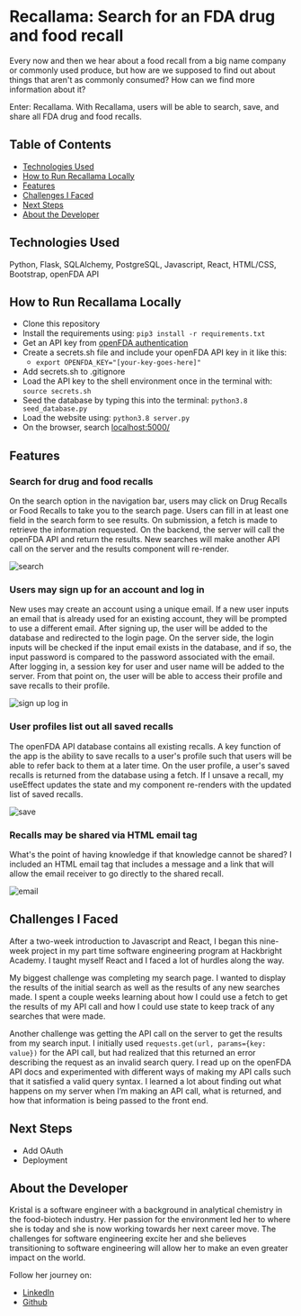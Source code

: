 # Recallama: Search for an FDA drug and food recall

Every now and then we hear about a food recall from a big name company or commonly used produce, but how are we supposed to find out about things that aren't as commonly consumed? How can we find more information about it?

Enter: Recallama. With Recallama, users will be able to search, save, and share all FDA drug and food recalls.

## Table of Contents

- [Technologies Used](https://github.com/kristalkung/kristalkung-recallama#technologies-used)
- [How to Run Recallama Locally](https://github.com/kristalkung/kristalkung-recallama#how-to-run-recallama-locally)
- [Features](https://github.com/kristalkung/kristalkung-recallama#features)
- [Challenges I Faced](https://github.com/kristalkung/kristalkung-recallama#challenges-i-faced)
- [Next Steps](https://github.com/kristalkung/kristalkung-recallama#next-steps)
- [About the Developer](https://github.com/kristalkung/kristalkung-recallama#about-the-developer)

## Technologies Used

Python, Flask, SQLAlchemy, PostgreSQL, Javascript, React, HTML/CSS, Bootstrap, openFDA API

## How to Run Recallama Locally

- Clone this repository
- Install the requirements using: ```pip3 install -r requirements.txt```
- Get an API key from [openFDA authentication](https://open.fda.gov/apis/authentication/)
- Create a secrets.sh file and include your openFDA API key in it like this:
  - ```export OPENFDA_KEY="[your-key-goes-here]"```
- Add secrets.sh to .gitignore
- Load the API key to the shell environment once in the terminal with: ```source secrets.sh```
- Seed the database by typing this into the terminal: ```python3.8 seed_database.py```
- Load the website using: ```python3.8 server.py```
- On the browser, search [localhost:5000/](localhost:5000/)

## Features

### Search for drug and food recalls

On the search option in the navigation bar, users may click on Drug Recalls or Food Recalls to take you to the search page. Users can fill in at least one field in the search form to see results. On submission, a fetch is made to retrieve the information requested. On the backend, the server will call the openFDA API and return the results. New searches will make another API call on the server and the results component will re-render.

![search](https://media.giphy.com/media/fZNVwBaLUDPLRykUhi/giphy.gif)

### Users may sign up for an account and log in

New uses may create an account using a unique email. If a new user inputs an email that is already used for an existing account, they will be prompted to use a different email. After signing up, the user will be added to the database and redirected to the login page. On the server side, the login inputs will be checked if the input email exists in the database, and if so, the input password is compared to the password associated with the email. After logging in, a session key for user and user name will be added to the server. From that point on, the user will be able to access their profile and save recalls to their profile.

![sign up log in](https://media.giphy.com/media/92Jy08QdUz6OZRX25k/giphy.gif)

### User profiles list out all saved recalls

The openFDA API database contains all existing recalls. A key function of the app is the ability to save recalls to a user's profile such that users will be able to refer back to them at a later time. On the user profile, a user's saved recalls is returned from the database using a fetch. If I unsave a recall, my useEffect updates the state and my component re-renders with the updated list of saved recalls.

![save](https://media.giphy.com/media/XjY9eHcSpbexGglAmU/giphy.gif)

### Recalls may be shared via HTML email tag

What's the point of having knowledge if that knowledge cannot be shared? I included an HTML email tag that includes a message and a link that will allow the email receiver to go directly to the shared recall.

![email](https://media.giphy.com/media/PAEGxIyhzC3a06b6jK/giphy.gif)

## Challenges I Faced

After a two-week introduction to Javascript and React, I began this nine-week project in my part time software engineering program at Hackbright Academy. I taught myself React and I faced a lot of hurdles along the way.

My biggest challenge was completing my search page. I wanted to display the results of the initial search as well as the results of any new searches made. I spent a couple weeks learning about how I could use a fetch to get the results of my API call and how I could use state to keep track of any searches that were made.

Another challenge was getting the API call on the server to get the results from my search input. I initially used ``` requests.get(url, params={key: value}) ``` for the API call, but had realized that this returned an error describing the request as an invalid search query. I read up on the openFDA API docs and experimented with different ways of making my API calls such that it satisfied a valid query syntax. I learned a lot about finding out what happens on my server when I’m making an API call, what is returned, and how that information is being passed to the front end.

## Next Steps

- Add OAuth
- Deployment

## About the Developer

Kristal is a software engineer with a background in analytical chemistry in the food-biotech industry. Her passion for the environment led her to where she is today and she is now working towards her next career move. The challenges for software engineering excite her and she believes transitioning to software engineering will allow her to make an even greater impact on the world.

Follow her journey on:

- [LinkedIn](https://linkedin.com/in/kristal-kung)
- [Github](https://github.com/kristalkung)
